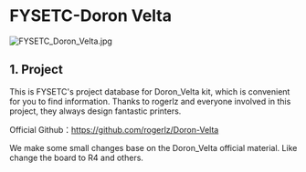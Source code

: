 # FYSETC-Doron Velta
![FYSETC_Doron_Velta.jpg](https://raw.githubusercontent.com/FYSETC/FYSETC-Doron_Velta/main/images/FYSETC_Doron_Velta.jpg)

## 1. Project

This is FYSETC's project database for Doron_Velta kit, which is convenient for you to find information. Thanks to rogerlz and everyone involved in this project, they always design fantastic printers.

Official Github：https://github.com/rogerlz/Doron-Velta

We make some small changes base on the Doron_Velta official material. Like change the board to R4 and others. 

